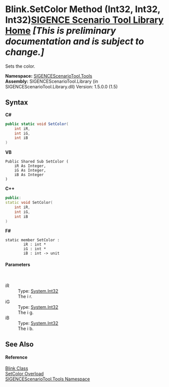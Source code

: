 # Blink.SetColor Method (Int32, Int32, Int32)<a href="https://github.com/ObiWanLansi/SIGENCE-Scenario-Tool">SIGENCE Scenario Tool Library Home</a> _**\[This is preliminary documentation and is subject to change.\]**_

Sets the color.

**Namespace:**&nbsp;<a href="ed07aae6-c2f9-b6d8-effe-51b38a92d007.md">SIGENCEScenarioTool.Tools</a><br />**Assembly:**&nbsp;SIGENCEScenarioTool.Library (in SIGENCEScenarioTool.Library.dll) Version: 1.5.0.0 (1.5)

## Syntax

**C#**<br />
``` C#
public static void SetColor(
	int iR,
	int iG,
	int iB
)
```

**VB**<br />
``` VB
Public Shared Sub SetColor ( 
	iR As Integer,
	iG As Integer,
	iB As Integer
)
```

**C++**<br />
``` C++
public:
static void SetColor(
	int iR, 
	int iG, 
	int iB
)
```

**F#**<br />
``` F#
static member SetColor : 
        iR : int * 
        iG : int * 
        iB : int -> unit 

```


#### Parameters
&nbsp;<dl><dt>iR</dt><dd>Type: <a href="http://msdn2.microsoft.com/en-us/library/td2s409d" target="_blank">System.Int32</a><br />The i r.</dd><dt>iG</dt><dd>Type: <a href="http://msdn2.microsoft.com/en-us/library/td2s409d" target="_blank">System.Int32</a><br />The i g.</dd><dt>iB</dt><dd>Type: <a href="http://msdn2.microsoft.com/en-us/library/td2s409d" target="_blank">System.Int32</a><br />The i b.</dd></dl>

## See Also


#### Reference
<a href="fb5fc065-f60c-814c-0f29-c42e943d6c4e.md">Blink Class</a><br /><a href="24d2f755-9ac5-f986-2679-aecbe808c94c.md">SetColor Overload</a><br /><a href="ed07aae6-c2f9-b6d8-effe-51b38a92d007.md">SIGENCEScenarioTool.Tools Namespace</a><br />